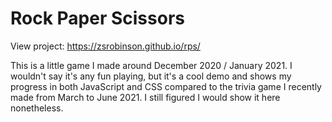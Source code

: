 # Rock Paper Scissors

View project: https://zsrobinson.github.io/rps/

This is a little game I made around December 2020 / January 2021. I wouldn't say it's any fun playing, but it's a cool demo and shows my progress in both JavaScript and CSS compared to the trivia game I recently made from March to June 2021. I still figured I would show it here nonetheless.
